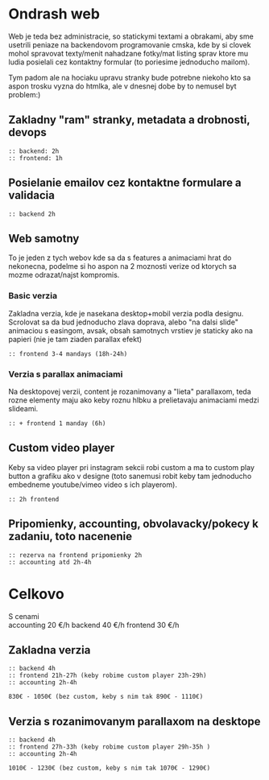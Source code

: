 # Ondrash web

Web je teda bez administracie, so statickymi textami a obrakami, aby sme usetrili peniaze na backendovom programovanie cmska, kde by si clovek mohol spravovat texty/menit nahadzane fotky/mat listing sprav ktore mu ludia posielali cez kontaktny formular (to poriesime jednoducho mailom).

Tym padom ale na hociaku upravu stranky bude potrebne niekoho kto sa aspon trosku vyzna do htmlka, ale v dnesnej dobe by to nemusel byt problem:)

## Zakladny "ram" stranky, metadata a drobnosti, devops
	:: backend: 2h
	:: frontend: 1h
	
## Posielanie  emailov cez kontaktne formulare a validacia
	:: backend 2h
	
## Web samotny
To je jeden z tych webov kde sa da s features a animaciami hrat do nekonecna, podelme si ho aspon na 2 moznosti verize od ktorych sa mozme odrazat/najst kompromis.

### Basic verzia 
Zakladna verzia, kde je nasekana desktop+mobil verzia podla designu. Scrolovat sa da bud jednoducho zlava doprava, alebo "na dalsi slide" animaciou s easingom, avsak, obsah samotnych vrstiev je staticky ako na papieri (nie je tam ziaden parallax efekt)  

    :: frontend 3-4 mandays (18h-24h)
    
### Verzia s parallax animaciami
Na desktopovej verzii, content je rozanimovany a "lieta" parallaxom, teda rozne elementy maju ako keby roznu hlbku a prelietavaju animaciami medzi slideami.

    :: + frontend 1 manday (6h)
    
## Custom video player
Keby sa video player pri instagram sekcii robi custom a ma to custom play button a grafiku ako v designe (toto sanemusi robit keby tam jednoducho embedneme youtube/vimeo video s ich playerom).

    :: 2h frontend
    
## Pripomienky, accounting, obvolavacky/pokecy k zadaniu, toto nacenenie

    :: rezerva na frontend pripomienky 2h
    :: accounting atd 2h-4h
    
    
    
    
# Celkovo
S cenami  
    accounting 20 €/h
    backend 40 €/h
    frontend 30 €/h

## Zakladna verzia 

    :: backend 4h
    :: frontend 21h-27h (keby robime custom player 23h-29h)
    :: accounting 2h-4h
    
    830€ - 1050€ (bez custom, keby s nim tak 890€ - 1110€)
    
## Verzia s rozanimovanym parallaxom na desktope 

    :: backend 4h
    :: frontend 27h-33h (keby robime custom player 29h-35h )
    :: accounting 2h-4h
    
    1010€ - 1230€ (bez custom, keby s nim tak 1070€ - 1290€)
    
    
